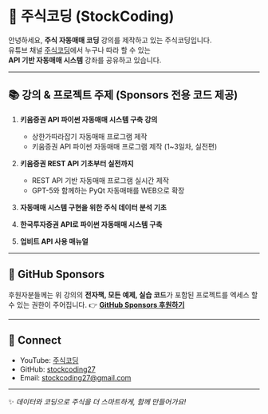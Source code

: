 # 👋 주식코딩 (StockCoding)

안녕하세요, **주식 자동매매 코딩** 강의를 제작하고 있는 주식코딩입니다.  
유튜브 채널 [주식코딩](https://www.youtube.com/@stock_coding27)에서 누구나 따라 할 수 있는  
**API 기반 자동매매 시스템** 강좌를 공유하고 있습니다.

---

## 📚 강의 & 프로젝트 주제 (Sponsors 전용 코드 제공)
1. **키움증권 API 파이썬 자동매매 시스템 구축 강의**  
   - 상한가따라잡기 자동매매 프로그램 제작  
   - 키움증권 API 파이썬 자동매매 프로그램 제작 (1~3일차, 실전편)  

2. **키움증권 REST API 기초부터 실전까지**  
   - REST API 기반 자동매매 프로그램 실시간 제작  
   - GPT-5와 함께하는 PyQt 자동매매를 WEB으로 확장  

3. **자동매매 시스템 구현을 위한 주식 데이터 분석 기초**  

4. **한국투자증권 API로 파이썬 자동매매 시스템 구축**  

5. **업비트 API 사용 매뉴얼**  

---

## 🚀 GitHub Sponsors
후원자분들께는 위 강의의 **전자책, 모든 예제, 실습 코드**가 포함된 프로젝트를 엑세스 할 수 있는 권한이 주어집니다.
👉 [**GitHub Sponsors 후원하기**](https://github.com/sponsors/stockcoding27)

---

## 🔗 Connect
- YouTube: [주식코딩](https://www.youtube.com/@stockcoding27)  
- GitHub: [stockcoding27](https://github.com/stockcoding27)  
- Email: stockcoding27@gmail.com  

---

✨ *데이터와 코딩으로 주식을 더 스마트하게, 함께 만들어가요!*
